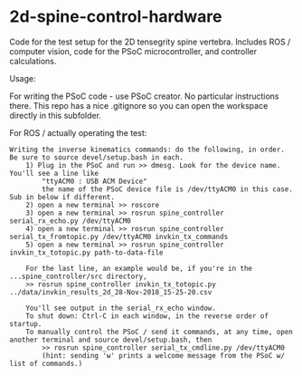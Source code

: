 # 2d-spine-control-hardware
Code for the test setup for the 2D tensegrity spine vertebra. Includes ROS / computer vision, code for the PSoC microcontroller, and controller calculations.

Usage:

For writing the PSoC code - use PSoC creator. No particular instructions there.
This repo has a nice .gitignore so you can open the workspace directly in this subfolder.

For ROS / actually operating the test:

	Writing the inverse kinematics commands: do the following, in order. Be sure to source devel/setup.bash in each.
		1) Plug in the PSoC and run >> dmesg. Look for the device name. You'll see a line like
			"ttyACM0 : USB ACM Device"
			the name of the PSoC device file is /dev/ttyACM0 in this case. Sub in below if different.
		2) open a new terminal >> roscore
		3) open a new terminal >> rosrun spine_controller serial_rx_echo.py /dev/ttyACM0
		4) open a new terminal >> rosrun spine_controller serial_tx_fromtopic.py /dev/ttyACM0 invkin_tx_commands
		5) open a new terminal >> rosrun spine_controller invkin_tx_totopic.py path-to-data-file

		For the last line, an example would be, if you're in the ...spine_controller/src directory,
		>> rosrun spine_controller invkin_tx_totopic.py ../data/invkin_results_2d_28-Nov-2018_15-25-20.csv 

		You'll see output in the serial_rx_echo window.
		To shut down: Ctrl-C in each window, in the reverse order of startup.
		To manually control the PSoC / send it commands, at any time, open another terminal and source devel/setup.bash, then
			>> rosrun spine_controller serial_tx_cmdline.py /dev/ttyACM0
			(hint: sending 'w' prints a welcome message from the PSoC w/ list of commands.)